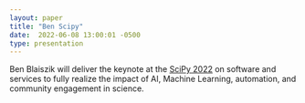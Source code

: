 ```yaml
---
layout: paper
title: "Ben Scipy"
date:  2022-06-08 13:00:01 -0500
type: presentation
---
```


Ben Blaiszik will deliver the keynote at the [SciPy 2022](https://www.globus.org/events/scipy-2022) on software and services to fully realize the impact of AI, Machine Learning, automation, and community engagement in science.
